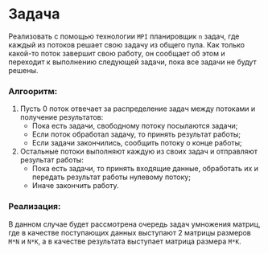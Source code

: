 # Задача
Реализовать с помощью технологии `MPI` планировщик `n` задач, где каждый из потоков решает свою задачу из общего пула. Как только какой-то поток завершит свою работу, он сообщает об этом и переходит к выполнению следующей задачи, пока все задачи не будут решены.

### Алгооритм:
1. Пусть 0 поток отвечает за распределение задач между потоками и получение результатов:
    * Пока есть задачи, свободному потоку посылаются задачи;
    * Если поток обработал задачу, то принять результат работы;
    * Если задачи закончились, сообщить потоку о конце работы;
2. Остальные потоки выполняют каждую из своих задач и отправляют результат работы:
    * Пока есть задачи, то принять входящие данные, обработать их и передать результат работы нулевому потоку;
    * Иначе закончить работу.

### Реализация:
В данном случае будет рассмотрена очередь задач умножения матриц, где в качестве поступающих данных выступают 2 матрицы размеров `M*N` и `N*K`, а в качестве результата выступает матрица размера `M*K`.